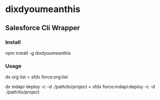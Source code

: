 # dixdyoumeanthis

## Salesforce Cli Wrapper

### Install

npm install -g dixdyoumeanthis

### Usage

dx org list = sfdx force:org:list

dx mdapi deploy -c -d ./path/to/project = sfdx force:mdapi:deploy -c -d ./path/to/project
